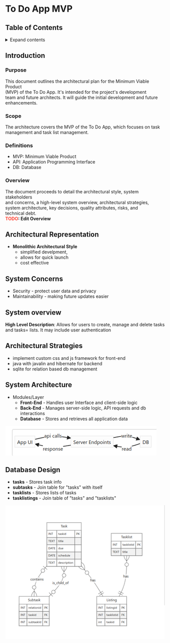 
# To Do App MVP

## Table of Contents
<details>
<summary>Expand contents</summary>

- [Introduction](#intro)
  - [Purpose](#purpose)
  - [Scope](#scope)
  - [Definitions](#definitions)
  - [Overview](#overview)


</details>

<a id="intro"></a>
## Introduction

<a id="purpose"></a>
### Purpose
This document outlines the architectural plan for the Minimum Viable Product
<br>(MVP) of the To Do App. It's intended for the project's development
<br>team and future architects. It will guide the initial development and future
<br>enhancements.

<a id="scope"></a>
### Scope
The architecture covers the MVP of the To Do App, which focuses on task
<br>management and task list management.

<a id="definitions"></a>
### Definitions
- MVP: Minimum Viable Product
- API: Application Programming Interface
- DB: Database

<a id="overview"></a>
### Overview
The document proceeds to detail the architectural style, system stakeholders
<br>and concerns, a high-level system overview, architectural strategies,
<br>system architecture, key decisions, quality attributes, risks, and
<br>technical debt.
<br>**<span style="color:#ff3f2f">TODO</span>: Edit Overview**

## Architectural Representation
- **Monolithic Architectural Style**
  - simplified develpment,
  - allows for quick launch
  - cost effective

## System Concerns
- Security - protect user data and privacy
- Maintainability - making future updates easier

## System overview
**High Level Description**: Allows for users to create, manage and delete tasks
<br>and tasks= lists. It may include user authentication


## Architectural Strategies
- implement custom css and js framework for front-end
- java with javalin and hibernate for backend
- sqlite for relation based db management


## System Architecture
- Modules/Layer
  - **Front-End** - Handles user Interface and client-side logic
  - **Back-End** - Manages server-side logic, API requests and db interactions
  - **Database** - Stores and retrieves all application data

![Component Diagrams](/docs/diagrams/ComponentDiagram.png)

## Database Design
- **tasks** - Stores task info
- **subtasks** - Join table for "tasks" with itself
- **tasklists** - Stores lists of tasks
- **tasklistings** - Join table of "tasks" and "tasklists"

![Database Diagrams](/docs/diagrams/ERD1.png)

